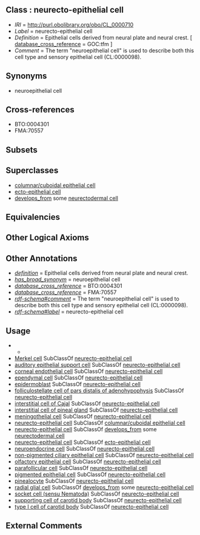 
## Class : neurecto-epithelial cell

 * *IRI* = http://purl.obolibrary.org/obo/CL_0000710
 * *Label* = neurecto-epithelial cell
 * *Definition* = Epithelial cells derived from neural plate and neural crest. [ [database_cross_reference](../../ef/oboInOwl#hasDbXref.md) = GOC:tfm ]
 * *Comment* = The term "neuroepithelial cell" is used to describe both this cell type and sensory epithelial cell (CL:0000098).

## Synonyms

 * neuroepithelial cell

## Cross-references

 * BTO:0004301
 * FMA:70557

## Subsets


## Superclasses

 * [columnar/cuboidal epithelial cell](../../CL/75/CL_0000075.md)
 * [ecto-epithelial cell](../../CL/77/CL_0002077.md)
 * [develops_from](../../RO/02/RO_0002202.md) some [neurectodermal cell](../../CL/33/CL_0000133.md)

## Equivalencies


## Other Logical Axioms


## Other Annotations

 * *[definition](../../IAO/15/IAO_0000115.md)* = Epithelial cells derived from neural plate and neural crest.
 * *[has_broad_synonym](../../ym/oboInOwl#hasBroadSynonym.md)* = neuroepithelial cell
 * *[database_cross_reference](../../ef/oboInOwl#hasDbXref.md)* = BTO:0004301
 * *[database_cross_reference](../../ef/oboInOwl#hasDbXref.md)* = FMA:70557
 * *[rdf-schema#comment](../../nt/rdf-schema#comment.md)* = The term "neuroepithelial cell" is used to describe both this cell type and sensory epithelial cell (CL:0000098).
 * *[rdf-schema#label](../../el/rdf-schema#label.md)* = neurecto-epithelial cell

## Usage

 * -
 * [Merkel cell](../../CL/42/CL_0000242.md) SubClassOf [neurecto-epithelial cell](../../CL/10/CL_0000710.md)
 * [auditory epithelial support cell](../../CL/14/CL_0005014.md) SubClassOf [neurecto-epithelial cell](../../CL/10/CL_0000710.md)
 * [corneal endothelial cell](../../CL/32/CL_0000132.md) SubClassOf [neurecto-epithelial cell](../../CL/10/CL_0000710.md)
 * [ependymal cell](../../CL/65/CL_0000065.md) SubClassOf [neurecto-epithelial cell](../../CL/10/CL_0000710.md)
 * [epidermoblast](../../CL/64/CL_0000464.md) SubClassOf [neurecto-epithelial cell](../../CL/10/CL_0000710.md)
 * [folliculostellate cell of pars distalis of adenohypophysis](../../CL/77/CL_0002177.md) SubClassOf [neurecto-epithelial cell](../../CL/10/CL_0000710.md)
 * [interstitial cell of Cajal](../../CL/88/CL_0002088.md) SubClassOf [neurecto-epithelial cell](../../CL/10/CL_0000710.md)
 * [interstitial cell of pineal gland](../../CL/20/CL_0002220.md) SubClassOf [neurecto-epithelial cell](../../CL/10/CL_0000710.md)
 * [meningothelial cell](../../CL/79/CL_0002379.md) SubClassOf [neurecto-epithelial cell](../../CL/10/CL_0000710.md)
 * [neurecto-epithelial cell](../../CL/10/CL_0000710.md) SubClassOf [columnar/cuboidal epithelial cell](../../CL/75/CL_0000075.md)
 * [neurecto-epithelial cell](../../CL/10/CL_0000710.md) SubClassOf [develops_from](../../RO/02/RO_0002202.md) some [neurectodermal cell](../../CL/33/CL_0000133.md)
 * [neurecto-epithelial cell](../../CL/10/CL_0000710.md) SubClassOf [ecto-epithelial cell](../../CL/77/CL_0002077.md)
 * [neuroendocrine cell](../../CL/65/CL_0000165.md) SubClassOf [neurecto-epithelial cell](../../CL/10/CL_0000710.md)
 * [non-pigmented ciliary epithelial cell](../../CL/04/CL_0002304.md) SubClassOf [neurecto-epithelial cell](../../CL/10/CL_0000710.md)
 * [olfactory epithelial cell](../../CL/67/CL_0002167.md) SubClassOf [neurecto-epithelial cell](../../CL/10/CL_0000710.md)
 * [parafollicular cell](../../CL/70/CL_0000570.md) SubClassOf [neurecto-epithelial cell](../../CL/10/CL_0000710.md)
 * [pigmented epithelial cell](../../CL/29/CL_0000529.md) SubClassOf [neurecto-epithelial cell](../../CL/10/CL_0000710.md)
 * [pinealocyte](../../CL/52/CL_0000652.md) SubClassOf [neurecto-epithelial cell](../../CL/10/CL_0000710.md)
 * [radial glial cell](../../CL/81/CL_0000681.md) SubClassOf [develops_from](../../RO/02/RO_0002202.md) some [neurecto-epithelial cell](../../CL/10/CL_0000710.md)
 * [socket cell (sensu Nematoda)](../../CL/89/CL_0000389.md) SubClassOf [neurecto-epithelial cell](../../CL/10/CL_0000710.md)
 * [supporting cell of carotid body](../../CL/56/CL_0002256.md) SubClassOf [neurecto-epithelial cell](../../CL/10/CL_0000710.md)
 * [type I cell of carotid body](../../CL/92/CL_0002292.md) SubClassOf [neurecto-epithelial cell](../../CL/10/CL_0000710.md)

## External Comments

